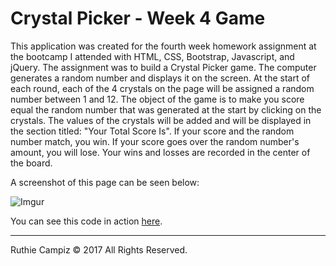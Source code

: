 # Crystal Picker - Week 4 Game

This application was created for the fourth week homework assignment at the bootcamp I attended with HTML, CSS, Bootstrap, Javascript, and jQuery. The assignment was to build a Crystal Picker game. The computer generates a random number and displays it on the screen. At the start of each round, each of the 4 crystals on the page will be assigned a random number between 1 and 12.  The object of the game is to make you score equal the random number that was generated at the start by clicking on the crystals. The values of the crystals will be added and will be displayed in the section titled: "Your Total Score Is". If your score and the random number match, you win. If your score goes over the random number's amount, you will lose.  Your wins and losses are recorded in the center of the board.

A screenshot of this page can be seen below:

![Imgur](https://i.imgur.com/yWVYjqA.png)

You can see this code in action [here](https://ruthieirl.github.io/week-4-game/).

- - -

Ruthie Campiz © 2017 All Rights Reserved.
